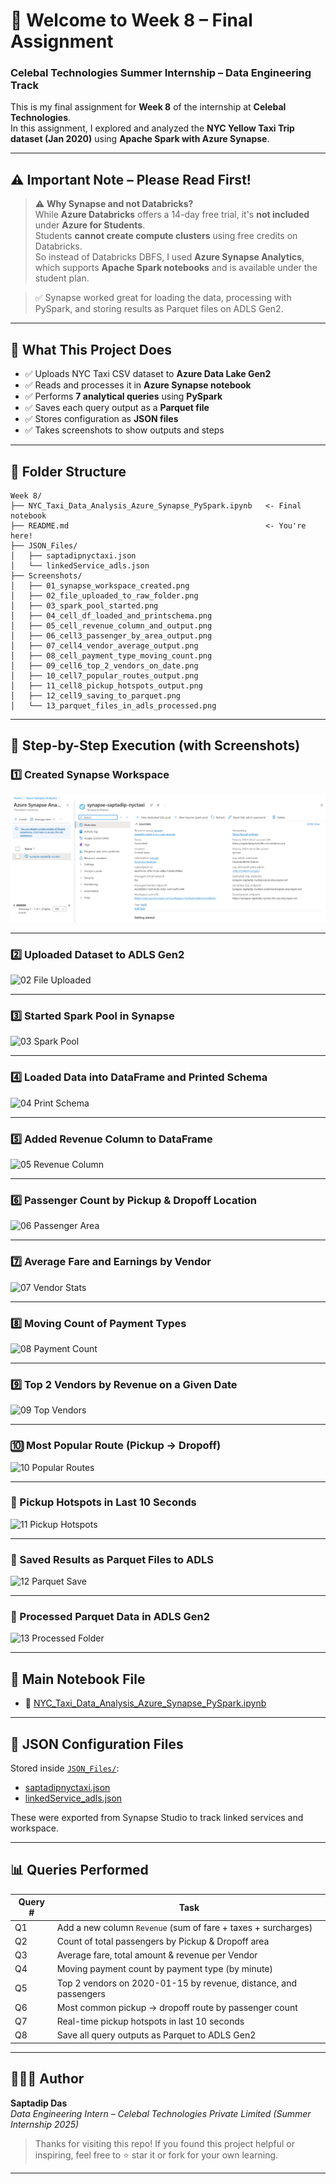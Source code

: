 # 🎉 Welcome to Week 8 – Final Assignment  
### Celebal Technologies Summer Internship – Data Engineering Track

This is my final assignment for **Week 8** of the internship at **Celebal Technologies**.  
In this assignment, I explored and analyzed the **NYC Yellow Taxi Trip dataset (Jan 2020)** using **Apache Spark with Azure Synapse**.

---

## ⚠️ Important Note – Please Read First!

> ⚠️ **Why Synapse and not Databricks?**  
> While **Azure Databricks** offers a 14-day free trial, it's **not included** under **Azure for Students**.  
> Students **cannot create compute clusters** using free credits on Databricks.  
> So instead of Databricks DBFS, I used **Azure Synapse Analytics**, which supports **Apache Spark notebooks** and is available under the student plan.

> ✅ Synapse worked great for loading the data, processing with PySpark, and storing results as Parquet files on ADLS Gen2.

---

## 🧰 What This Project Does

- ✅ Uploads NYC Taxi CSV dataset to **Azure Data Lake Gen2**
- ✅ Reads and processes it in **Azure Synapse notebook**
- ✅ Performs **7 analytical queries** using **PySpark**
- ✅ Saves each query output as a **Parquet file**
- ✅ Stores configuration as **JSON files**
- ✅ Takes screenshots to show outputs and steps

---

## 📂 Folder Structure

```plaintext
Week 8/
├── NYC_Taxi_Data_Analysis_Azure_Synapse_PySpark.ipynb   <- Final notebook
├── README.md                                            <- You're here!
├── JSON_Files/
│   ├── saptadipnyctaxi.json
│   └── linkedService_adls.json
├── Screenshots/
│   ├── 01_synapse_workspace_created.png
│   ├── 02_file_uploaded_to_raw_folder.png
│   ├── 03_spark_pool_started.png
│   ├── 04_cell_df_loaded_and_printschema.png
│   ├── 05_cell_revenue_column_and_output.png
│   ├── 06_cell3_passenger_by_area_output.png
│   ├── 07_cell4_vendor_average_output.png
│   ├── 08_cell_payment_type_moving_count.png
│   ├── 09_cell6_top_2_vendors_on_date.png
│   ├── 10_cell7_popular_routes_output.png
│   ├── 11_cell8_pickup_hotspots_output.png
│   ├── 12_cell9_saving_to_parquet.png
│   └── 13_parquet_files_in_adls_processed.png
```

---

## 🧪 Step-by-Step Execution (with Screenshots)

### 1️⃣ Created Synapse Workspace  
![01 Synapse Created](Week-8-Assignment/Screenshots/01_synapse_workspace_creation.png.png)  

---

### 2️⃣ Uploaded Dataset to ADLS Gen2  
![02 File Uploaded](Screenshots/02_file_uploaded_to_raw.png)

---

### 3️⃣ Started Spark Pool in Synapse  
![03 Spark Pool](Screenshots/03_spark_pool_started.png)

---

### 4️⃣ Loaded Data into DataFrame and Printed Schema  
![04 Print Schema](Screenshots/04_cell1_df_loaded_and_printschema.png)

---

### 5️⃣ Added Revenue Column to DataFrame  
![05 Revenue Column](Screenshots/05_cell2_revenue_column_and_output.png)

---

### 6️⃣ Passenger Count by Pickup & Dropoff Location  
![06 Passenger Area](Screenshots/06_cell3_passenger_by_area_output.png)

---

### 7️⃣ Average Fare and Earnings by Vendor  
![07 Vendor Stats](Screenshots/07_cell4_vendor_average_output.png)

---

### 8️⃣ Moving Count of Payment Types  
![08 Payment Count](Screenshots/08_cell5_payment_type_moving_count.png)

---

### 9️⃣ Top 2 Vendors by Revenue on a Given Date  
![09 Top Vendors](Screenshots/09_cell6_top_2_vendors_on_date.png)

---

### 🔟 Most Popular Route (Pickup → Dropoff)  
![10 Popular Routes](Screenshots/10_cell7_popular_routes_output.png)

---

### 🔁 Pickup Hotspots in Last 10 Seconds  
![11 Pickup Hotspots](Screenshots/11_cell8_pickup_hotspots_output.png)

---

### 💾 Saved Results as Parquet Files to ADLS  
![12 Parquet Save](Screenshots/12_cell9_saving_to_parquet.png)

---

### 📂 Processed Parquet Data in ADLS Gen2  
![13 Processed Folder](Screenshots/13_parquet_files_in_adls_processed.png)

---

## 📘 Main Notebook File

- 📓 [NYC_Taxi_Data_Analysis_Azure_Synapse_PySpark.ipynb](NYC_Taxi_Data_Analysis_Azure_Synapse_PySpark.ipynb)

---

## 🧾 JSON Configuration Files

Stored inside [`JSON_Files/`](JSON_Files/):

- [saptadipnyctaxi.json](JSON_Files/saptadipnyctaxi.json)
- [linkedService_adls.json](JSON_Files/linkedService_adls.json)

These were exported from Synapse Studio to track linked services and workspace.

---

## 📊 Queries Performed

| Query # | Task |
|--------|------|
| Q1 | Add a new column `Revenue` (sum of fare + taxes + surcharges) |
| Q2 | Count of total passengers by Pickup & Dropoff area |
| Q3 | Average fare, total amount & revenue per Vendor |
| Q4 | Moving payment count by payment type (by minute) |
| Q5 | Top 2 vendors on 2020-01-15 by revenue, distance, and passengers |
| Q6 | Most common pickup → dropoff route by passenger count |
| Q7 | Real-time pickup hotspots in last 10 seconds |
| Q8 | Save all query outputs as Parquet to ADLS Gen2 |

---

## 🙋🏻‍♂️ Author

**Saptadip Das**  
_Data Engineering Intern – Celebal Technologies Private Limited (Summer Internship 2025)_

> Thanks for visiting this repo! If you found this project helpful or inspiring, feel free to ⭐️ star it or fork for your own learning.

---

